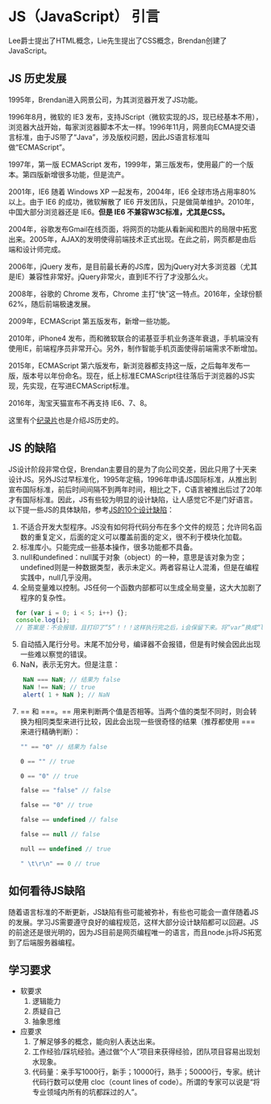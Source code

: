 # JS（JavaScript） 引言
Lee爵士提出了HTML概念，Lie先生提出了CSS概念，Brendan创建了JavaScript。
## JS 历史发展
1995年，Brendan进入网景公司，为其浏览器开发了JS功能。

1996年8月，微软的 IE3 发布，支持JScript（微软实现的JS，现已经基本不用），浏览器大战开始，每家浏览器脚本不太一样。1996年11月，网景向ECMA提交语言标准，由于JS带了“Java”，涉及版权问题，因此JS语言标准叫做“ECMAScript”。

1997年，第一版 ECMAScript 发布，1999年，第三版发布，使用最广的一个版本。第四版新增很多功能，但是流产。

2001年，IE6 随着 Windows XP 一起发布，2004年，IE6 全球市场占用率80%以上。由于 IE6 的成功，微软解散了 IE6 开发团队，只是做简单维护。2010年，中国大部分浏览器还是 IE6。<strong>但是 IE6 不兼容W3C标准，尤其是CSS。</strong>

2004年，谷歌发布Gmail在线页面，将网页的功能从看新闻和图片的局限中拓宽出来。2005年，AJAX的发明使得前端技术正式出现。在此之前，网页都是由后端和设计师完成。

2006年，jQuery 发布，是目前最长寿的JS库，因为jQuery对大多浏览器（尤其是IE）兼容性非常好。jQuery非常火，直到IE不行了才没那么火。

2008年，谷歌的 Chrome 发布，Chrome 主打“快”这一特点。2016年，全球份额62%，随后前端极速发展。

2009年，ECMAScript 第五版发布，新增一些功能。

2010年，iPhone4 发布，而和微软联合的诺基亚手机业务逐年衰退，手机端没有使用IE，前端程序员非常开心。另外，制作智能手机页面使得前端需求不断增加。

2015年，ECMAScript 第六版发布，新浏览器都支持这一版，之后每年发布一版，版本号以年份命名。现在，纸上标准ECMAScript往往落后于浏览器的JS实现，先实现，在写进ECMAScript标准。

2016年，淘宝天猫宣布不再支持 IE6、7、8。

这里有个<a href="https://www.bilibili.com/video/av15989846/">纪录片</a>也是介绍JS历史的。

## JS 的缺陷

JS设计阶段非常仓促，Brendan主要目的是为了向公司交差，因此只用了十天来设计JS。另外JS过早标准化，1995年定稿，1996年申请JS国际标准，从推出到宣布国际标准，前后时间间隔不到两年时间，相比之下，C语言被推出后过了20年才有国际标准。因此，JS有些较为明显的设计缺陷，让人感觉它不是门好语言。以下提一些JS的具体缺陷，参考<a href="http://www.ruanyifeng.com/blog/2011/06/10_design_defects_in_javascript.html">JS的10个设计缺陷</a>：

1. 不适合开发大型程序。JS没有如何将代码分布在多个文件的规范；允许同名函数的重复定义，后面的定义可以覆盖前面的定义，很不利于模块化加载。
2. 标准库小。只能完成一些基本操作，很多功能都不具备。
3. null和undefined：null属于对象（object）的一种，意思是该对象为空；undefined则是一种数据类型，表示未定义。两者容易让人混淆，但是在编程实践中，null几乎没用。
4. 全局变量难以控制。JS任何一个函数内部都可以生成全局变量，这大大加剧了程序的复杂性。
``` JavaScript
  for (var i = 0; i < 5; i++) {}; 
  console.log(i);
  // 答案是：不会报错，且打印了“5”！！！这样执行完之后，i会保留下来。将“var”换成“let”才会正常报错，i才会成为局部变量。
```
5. 自动插入尾行分号。末尾不加分号，编译器不会报错，但是有时候会因此出现一些难以察觉的错误。
6. NaN，表示无穷大。但是注意：
``` JavaScript
    NaN === NaN; // 结果为 false
    NaN !== NaN; // true
    alert( 1 + NaN ); // NaN
```
7. == 和 ===。== 用来判断两个值是否相等。当两个值的类型不同时，则会转换为相同类型来进行比较，因此会出现一些很奇怪的结果（推荐都使用 === 来进行精确判断）：

``` JavaScript
　　"" == "0" // 结果为 false

　　0 == "" // true

　　0 == "0" // true

　　false == "false" // false

　　false == "0" // true

　　false == undefined // false

　　false == null // false

　　null == undefined // true

　　" \t\r\n" == 0 // true
```
## 如何看待JS缺陷
随着语言标准的不断更新，JS缺陷有些可能被弥补，有些也可能会一直伴随着JS的发展。学习JS需要遵守良好的编程规范，这样大部分设计缺陷都可以回避。JS的前途还是很光明的，因为JS目前是网页编程唯一的语言，而且node.js将JS拓宽到了后端服务器编程。

## 学习要求
* 软要求
  1. 逻辑能力
  2. 质疑自己
  3. 抽象思维
* 应要求
  1. 了解足够多的概念，能向别人表达出来。
  2. 工作经验/踩坑经验。通过做“个人”项目来获得经验，团队项目容易出现划水现象。
  3. 代码量：亲手写1000行，新手；10000行，熟手；50000行，专家。统计代码行数可以使用 cloc（count lines of code）。所谓的专家可以说是“将专业领域内所有的坑都踩过的人”。



